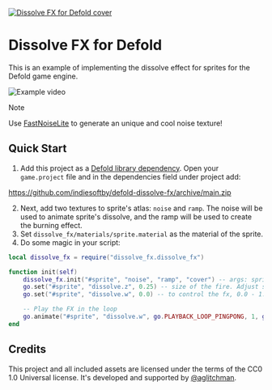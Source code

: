 [![Dissolve FX for Defold cover](cover.jpg)](https://github.com/indiesoftby/defold-dissolve-fx)

# Dissolve FX for Defold

This is an example of implementing the dissolve effect for sprites for the Defold game engine.

![Example video](example.gif)

> [!NOTE]
> Use [FastNoiseLite](https://github.com/Auburn/FastNoiseLite) to generate an unique and cool noise texture!

## Quick Start

1. Add this project as a [Defold library dependency](http://www.defold.com/manuals/libraries/). Open your `game.project` file and in the dependencies field under project add:

https://github.com/indiesoftby/defold-dissolve-fx/archive/main.zip

2. Next, add two textures to sprite's atlas: `noise` and `ramp`. The noise will be used to animate sprite's dissolve, and the ramp will be used to create the burning effect.
3. Set `dissolve_fx/materials/sprite.material` as the material of the sprite.
4. Do some magic in your script:

```lua
local dissolve_fx = require("dissolve_fx.dissolve_fx")

function init(self)
    dissolve_fx.init("#sprite", "noise", "ramp", "cover") -- args: sprite component with dissolve material, noise image name, ramp image name, scale mode (`cover`` or `stretch``).
    go.set("#sprite", "dissolve.z", 0.25) -- size of the fire. Adjust subjectively to your eye!
    go.set("#sprite", "dissolve.w", 0.0) -- to control the fx, 0.0 - 1.0

    -- Play the FX in the loop
    go.animate("#sprite", "dissolve.w", go.PLAYBACK_LOOP_PINGPONG, 1, go.EASING_LINEAR, 3)
end
```

## Credits

This project and all included assets are licensed under the terms of the CC0 1.0 Universal license. It's developed and supported by [@aglitchman](https://github.com/aglitchman). 
